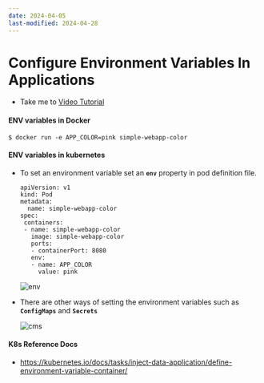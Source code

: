 ```yaml
---
date: 2024-04-05
last-modified: 2024-04-28
---
```

# Configure Environment Variables In Applications
  - Take me to [Video Tutorial](https://kodekloud.com/topic/configure-environment-variables-in-applications/)
  
#### ENV variables in Docker
```
$ docker run -e APP_COLOR=pink simple-webapp-color
```

#### ENV variables in kubernetes 
- To set an environment variable set an **`env`** property in pod definition file.
  
  ```
  apiVersion: v1
  kind: Pod
  metadata:
    name: simple-webapp-color
  spec:
   containers:
   - name: simple-webapp-color
     image: simple-webapp-color
     ports:
     - containerPort: 8080
     env:
     - name: APP_COLOR
       value: pink
  ```
  ![env](env.PNG)
  
- There are other ways of setting the environment variables such as **`ConfigMaps`** and **`Secrets`**

  ![cms](cms.PNG)
  
#### K8s Reference Docs
- https://kubernetes.io/docs/tasks/inject-data-application/define-environment-variable-container/
